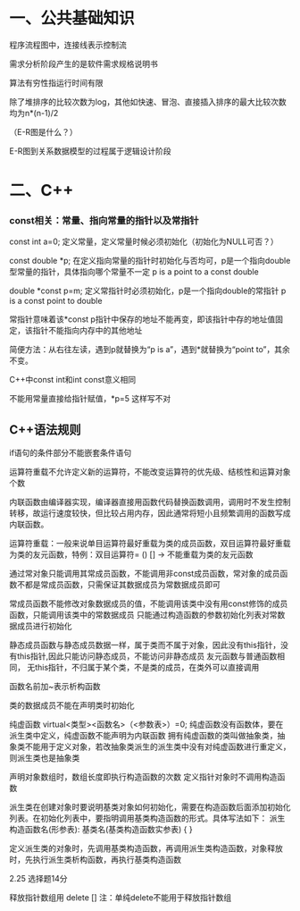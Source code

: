 # 一、公共基础知识

程序流程图中，连接线表示控制流

需求分析阶段产生的是软件需求规格说明书

算法有穷性指运行时间有限

除了堆排序的比较次数为log，其他如快速、冒泡、直接插入排序的最大比较次数均为n*(n-1)/2

（E-R图是什么？）

E-R图到关系数据模型的过程属于逻辑设计阶段

# 二、C++

### const相关：常量、指向常量的指针以及常指针

const int a=0; 定义常量，定义常量时候必须初始化（初始化为NULL可否？）

const double *p; 在定义指向常量的指针时初始化与否均可，p是一个指向double型常量的指针，具体指向哪个常量不一定 p is a point to a const double

double *const p=m; 定义常指针时必须初始化，p是一个指向double的常指针 p is a const point to double 

常指针意味着该*const p指针中保存的地址不能再变，即该指针中存的地址值固定，该指针不能指向内存中的其他地址

简便方法：从右往左读，遇到p就替换为“p is a”，遇到*就替换为“point to”，其余不变。

C++中const int和int const意义相同

不能用常量直接给指针赋值，*p=5 这样写不对







## C++语法规则

if语句的条件部分不能嵌套条件语句

运算符重载不允许定义新的运算符，不能改变运算符的优先级、结核性和运算对象个数

内联函数由编译器实现，编译器直接用函数代码替换函数调用，调用时不发生控制转移，故运行速度较快，但比较占用内存，因此通常将短小且频繁调用的函数写成内联函数。

运算符重载：一般来说单目运算符最好重载为类的成员函数，双目运算符最好重载为类的友元函数，特例：双目运算符=  ()  [] -> 不能重载为类的友元函数



通过常对象只能调用其常成员函数，不能调用非const成员函数，常对象的成员函数不都是常成员函数，只需保证其数据成员为常数据成员即可

常成员函数不能修改对象数据成员的值，不能调用该类中没有用const修饰的成员函数，只能调用该类中的常数据成员
只能通过构造函数的参数初始化列表对常数据成员进行初始化



静态成员函数与静态成员数据一样，属于类而不属于对象，因此没有this指针，没有this指针,因此只能访问静态成员，不能访问非静态成员
友元函数与普通函数相同， 无this指针，不归属于某个类，不是类的成员，在类外可以直接调用

函数名前加~表示析构函数

类的数据成员不能在声明类时初始化



纯虚函数 virtual<类型><函数名>（<参数表>）=0; 纯虚函数没有函数体，要在派生类中定义，纯虚函数不能声明为内联函数
拥有纯虚函数的类叫做抽象类，抽象类不能用于定义对象，若改抽象类派生的派生类中没有对纯虚函数进行重定义，则派生类也是抽象类

声明对象数组时，数组长度即执行构造函数的次数
定义指针对象时不调用构造函数



派生类在创建对象时要说明基类对象如何初始化，需要在构造函数后面添加初始化列表。在初始化列表中，要指明调用基类构造函数的形式。具体写法如下：
派生构造函数名(形参表): 基类名(基类构造函数实参表) { }

定义派生类的对象时，先调用基类构造函数，再调用派生类构造函数，对象释放时，先执行派生类析构函数，再执行基类构造函数

2.25 选择题14分

释放指针数组用 delete []       注：单纯delete不能用于释放指针数组